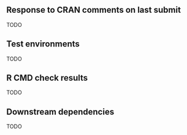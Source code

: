 ## Response to CRAN comments on last submit

TODO

## Test environments

TODO

## R CMD check results

TODO

## Downstream dependencies

TODO
